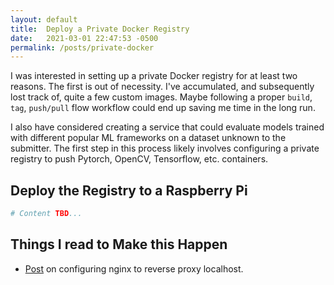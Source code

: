 ```yaml
---
layout: default
title:  Deploy a Private Docker Registry
date:   2021-03-01 22:47:53 -0500
permalink: /posts/private-docker
---
```



I was interested in setting up a private Docker registry for at least two reasons. The first is out of necessity. I've accumulated, and subsequently lost track of, quite a few custom images. Maybe following a proper `build`, `tag`, `push/pull` flow workflow could end up saving me time in the long run.

I also have considered creating a service that could evaluate models trained with different popular ML frameworks on a dataset unknown to the submitter. The first step in this process likely involves configuring a private registry to push Pytorch, OpenCV, Tensorflow, etc. containers.

## Deploy the Registry to a Raspberry Pi

```bash
# Content TBD...
```

## Things I read to Make this Happen

- [Post](http://blog.johnray.io/nginx-reverse-proxy-for-your-docker-registry) on configuring nginx to reverse proxy localhost.

